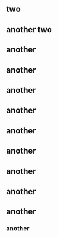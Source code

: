 ## two

## another two

## another

## another

## another

## another

## another

## another

## another

## another

## another

### another